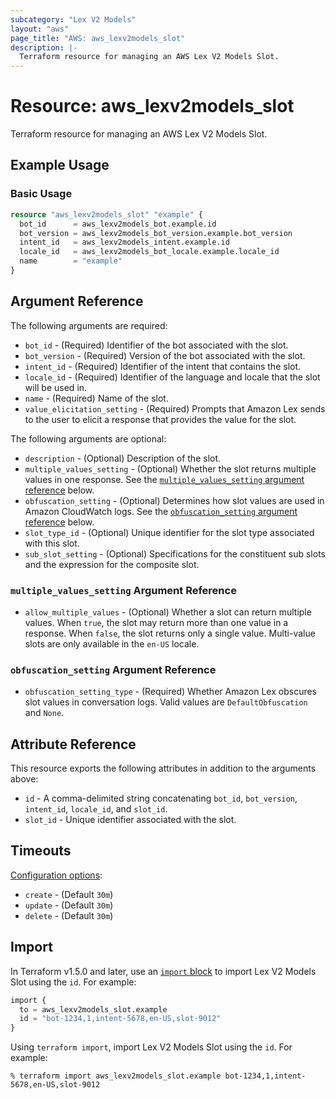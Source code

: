 ```yaml
---
subcategory: "Lex V2 Models"
layout: "aws"
page_title: "AWS: aws_lexv2models_slot"
description: |-
  Terraform resource for managing an AWS Lex V2 Models Slot.
---
```


# Resource: aws_lexv2models_slot

Terraform resource for managing an AWS Lex V2 Models Slot.

## Example Usage

### Basic Usage

```terraform
resource "aws_lexv2models_slot" "example" {
  bot_id      = aws_lexv2models_bot.example.id
  bot_version = aws_lexv2models_bot_version.example.bot_version
  intent_id   = aws_lexv2models_intent.example.id
  locale_id   = aws_lexv2models_bot_locale.example.locale_id
  name        = "example"
}
```

## Argument Reference

The following arguments are required:

* `bot_id` - (Required) Identifier of the bot associated with the slot.
* `bot_version` - (Required) Version of the bot associated with the slot.
* `intent_id` - (Required) Identifier of the intent that contains the slot.
* `locale_id` - (Required) Identifier of the language and locale that the slot will be used in.
* `name` - (Required) Name of the slot.
* `value_elicitation_setting` - (Required) Prompts that Amazon Lex sends to the user to elicit a response that provides the value for the slot.

The following arguments are optional:

* `description` - (Optional) Description of the slot.
* `multiple_values_setting` - (Optional) Whether the slot returns multiple values in one response. See the [`multiple_values_setting` argument reference](#multiple_values_setting-argument-reference) below.
* `obfuscation_setting` - (Optional) Determines how slot values are used in Amazon CloudWatch logs. See the [`obfuscation_setting` argument reference](#obfuscation_setting-argument-reference) below.
* `slot_type_id` - (Optional) Unique identifier for the slot type associated with this slot.
* `sub_slot_setting` - (Optional) Specifications for the constituent sub slots and the expression for the composite slot.

### `multiple_values_setting` Argument Reference

* `allow_multiple_values` - (Optional) Whether a slot can return multiple values. When `true`, the slot may return more than one value in a response. When `false`, the slot returns only a single value. Multi-value slots are only available in the `en-US` locale.

### `obfuscation_setting` Argument Reference

* `obfuscation_setting_type` - (Required) Whether Amazon Lex obscures slot values in conversation logs. Valid values are `DefaultObfuscation` and `None`.

## Attribute Reference

This resource exports the following attributes in addition to the arguments above:

* `id` - A comma-delimited string concatenating `bot_id`, `bot_version`, `intent_id`, `locale_id`, and `slot_id`.
* `slot_id` - Unique identifier associated with the slot.

## Timeouts

[Configuration options](https://developer.hashicorp.com/terraform/language/resources/syntax#operation-timeouts):

* `create` - (Default `30m`)
* `update` - (Default `30m`)
* `delete` - (Default `30m`)

## Import

In Terraform v1.5.0 and later, use an [`import` block](https://developer.hashicorp.com/terraform/language/import) to import Lex V2 Models Slot using the `id`. For example:

```terraform
import {
  to = aws_lexv2models_slot.example
  id = "bot-1234,1,intent-5678,en-US,slot-9012"
}
```

Using `terraform import`, import Lex V2 Models Slot using the `id`. For example:

```console
% terraform import aws_lexv2models_slot.example bot-1234,1,intent-5678,en-US,slot-9012
```
